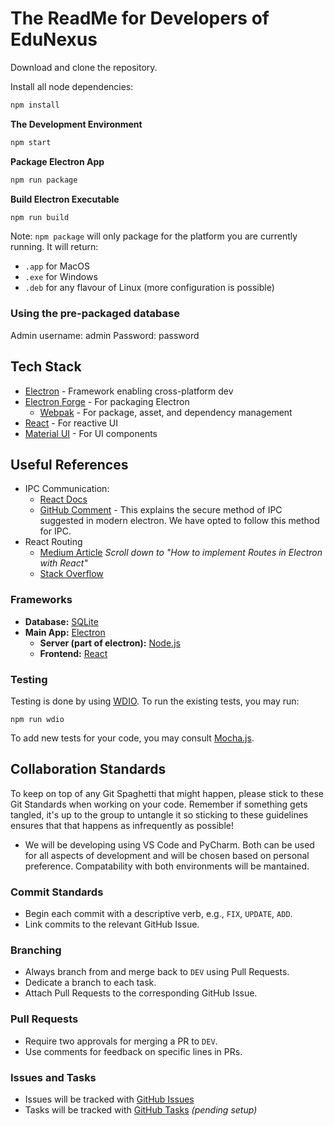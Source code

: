 # The ReadMe for Developers of EduNexus

Download and clone the repository.

Install all node dependencies:

```bash
npm install
```

**The Development Environment**

```bash
npm start
```

**Package Electron App**

```bash
npm run package
```

**Build Electron Executable**

```bash
npm run build
```

Note: `npm package` will only package for the platform you are currently running. It will return:

- `.app` for MacOS
- `.exe` for Windows
- `.deb` for any flavour of Linux (more configuration is possible)

### Using the pre-packaged database
Admin username: admin
Password: password

## Tech Stack

- [Electron](https://www.electronjs.org/r) - Framework enabling cross-platform dev
- [Electron Forge](https://www.electronforge.io/) - For packaging Electron
  - [Webpak](https://webpack.js.org/) - For package, asset, and dependency management
- [React](https://react.dev/) - For reactive UI
- [Material UI](https://mui.com/material-ui/) - For UI components

## Useful References

- IPC Communication:
  - [React Docs](https://www.electronjs.org/docs/latest/tutorial/ipc)
  - [GitHub Comment](https://github.com/electron/electron/issues/9920#issuecomment-575839738) - This explains the secure method of IPC suggested in modern electron. We have opted to follow this method for IPC.
- React Routing
  - [Medium Article](https://medium.com/folkdevelopers/the-ultimate-guide-to-electron-with-react-8df8d73f4c97) *Scroll down to "How to implement Routes in Electron with React"*
  - [Stack Overflow](https://stackoverflow.com/questions/36505404/how-to-use-react-router-with-electron)

### Frameworks
- **Database:** [SQLite](https://www.sqlite.org/index.html)
- **Main App:** [Electron](https://electronjs.org)
  - **Server (part of electron):** [Node.js](https://nodejs.org/)
  - **Frontend:** [React](https://react.dev/)

### Testing
Testing is done by using [WDIO](https://webdriver.io/).
To run the existing tests, you may run:
```
npm run wdio
```
To add new tests for your code, you may consult [Mocha.js](https://mochajs.org/).

## Collaboration Standards
To keep on top of any Git Spaghetti that might happen, please stick to these Git Standards when working on your code. Remember if something gets tangled, it's up to the group to untangle it so sticking to these guidelines ensures that that happens as infrequently as possible!
- We will be developing using VS Code and PyCharm. Both can be used for all aspects of development and will be chosen based on personal preference. Compatability with both environments will be mantained.
### Commit Standards
- Begin each commit with a descriptive verb, e.g., `FIX`, `UPDATE`, `ADD`.
- Link commits to the relevant GitHub Issue.
### Branching
- Always branch from and merge back to `DEV` using Pull Requests.
- Dedicate a branch to each task.
- Attach Pull Requests to the corresponding GitHub Issue.
### Pull Requests
- Require two approvals for merging a PR to `DEV`.
- Use comments for feedback on specific lines in PRs.
### Issues and Tasks
- Issues will be tracked with [GitHub Issues](https://github.com/csc301-2024-s/deliverable-1-37-edunexus/issues)
- Tasks will be tracked with [GitHub Tasks]() *(pending setup)*